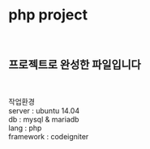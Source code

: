 <h1>php project</h1><br>

<h2>프로젝트로 완성한 파일입니다</h2><br>

작업환경<br>
   server : ubuntu 14.04<br>
       db : mysql & mariadb<br>
     lang : php<br>
framework : codeigniter<br>



